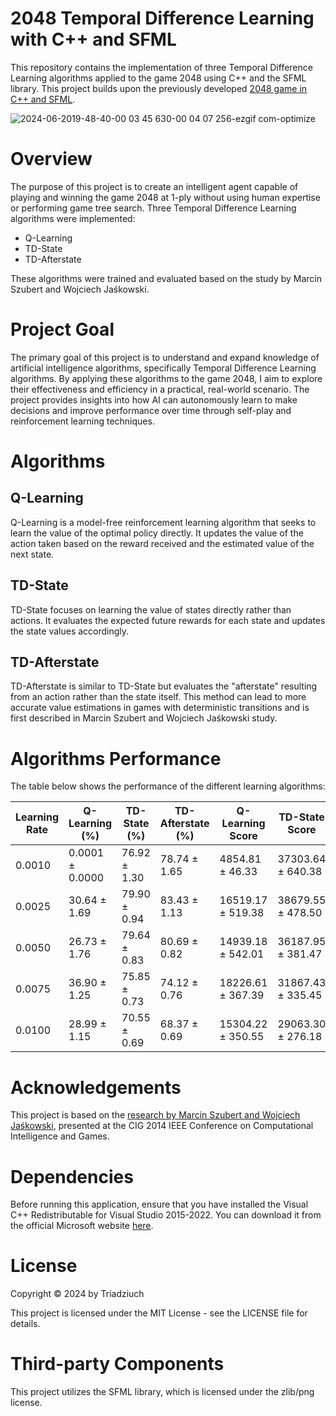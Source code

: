 # 2048 Temporal Difference Learning with C++ and SFML
This repository contains the implementation of three Temporal Difference Learning algorithms applied to the game 2048 using C++ and the SFML library. This project builds upon the previously developed [2048 game in C++ and SFML](https://github.com/Triadziuch/2048).

![2024-06-2019-48-40-00 03 45 630-00 04 07 256-ezgif com-optimize](https://github.com/Triadziuch/2048-AI-Temporal-Difference/assets/75269577/8b92d981-0c34-4ee8-835f-95a3ee57411b)

# Overview
The purpose of this project is to create an intelligent agent capable of playing and winning the game 2048 at 1-ply without using human expertise or performing game tree search. Three Temporal Difference Learning algorithms were implemented:

* Q-Learning
* TD-State
* TD-Afterstate

These algorithms were trained and evaluated based on the study by Marcin Szubert and Wojciech Jaśkowski.


# Project Goal
The primary goal of this project is to understand and expand knowledge of artificial intelligence algorithms, specifically Temporal Difference Learning algorithms. By applying these algorithms to the game 2048, I aim to explore their effectiveness and efficiency in a practical, real-world scenario. The project provides insights into how AI can autonomously learn to make decisions and improve performance over time through self-play and reinforcement learning techniques.


# Algorithms

## Q-Learning
Q-Learning is a model-free reinforcement learning algorithm that seeks to learn the value of the optimal policy directly. It updates the value of the action taken based on the reward received and the estimated value of the next state.

## TD-State
TD-State focuses on learning the value of states directly rather than actions. It evaluates the expected future rewards for each state and updates the state values accordingly.

## TD-Afterstate
TD-Afterstate is similar to TD-State but evaluates the "afterstate" resulting from an action rather than the state itself. This method can lead to more accurate value estimations in games with deterministic transitions and is first described in Marcin Szubert and Wojciech Jaśkowski study.


# Algorithms Performance
The table below shows the performance of the different learning algorithms:

| Learning Rate | Q-Learning (%)      | TD-State (%)        | TD-Afterstate (%)    | Q-Learning Score     | TD-State Score       | TD-Afterstate Score  |
| ------------- | ------------------- | ------------------- | -------------------- | -------------------- | -------------------- | -------------------- |
| 0.0010        | 0.0001 ± 0.0000     | 76.92 ± 1.30        | 78.74 ± 1.65         | 4854.81 ± 46.33      | 37303.64 ± 640.38    | 38362.97 ± 764.90    |
| 0.0025        | 30.64 ± 1.69        | 79.90 ± 0.94        | 83.43 ± 1.13         | 16519.17 ± 519.38    | 38679.55 ± 478.50    | 39220.15 ± 514.10    |
| 0.0050        | 26.73 ± 1.76        | 79.64 ± 0.83        | 80.69 ± 0.82         | 14939.18 ± 542.01    | 36187.95 ± 381.47    | 35740.57 ± 357.10    |
| 0.0075        | 36.90 ± 1.25        | 75.85 ± 0.73        | 74.12 ± 0.76         | 18226.61 ± 367.39    | 31867.43 ± 335.45    | 30657.45 ± 367.08    |
| 0.0100        | 28.99 ± 1.15        | 70.55 ± 0.69        | 68.37 ± 0.69         | 15304.22 ± 350.55    | 29063.30 ± 276.18    | 27557.62 ± 278.03    |


# Acknowledgements
This project is based on the [research by Marcin Szubert and Wojciech Jaśkowski](https://www.cs.put.poznan.pl/wjaskowski/pub/papers/Szubert2014_2048.pdf), presented at the CIG 2014 IEEE Conference on Computational Intelligence and Games.


# Dependencies
Before running this application, ensure that you have installed the Visual C++ Redistributable for Visual Studio 2015-2022. You can download it from the official Microsoft website [here](https://support.microsoft.com/en-us/help/2977003/the-latest-supported-visual-c-downloads).


# License
Copyright © 2024 by Triadziuch

This project is licensed under the MIT License - see the LICENSE file for details.


# Third-party Components
This project utilizes the SFML library, which is licensed under the zlib/png license.
